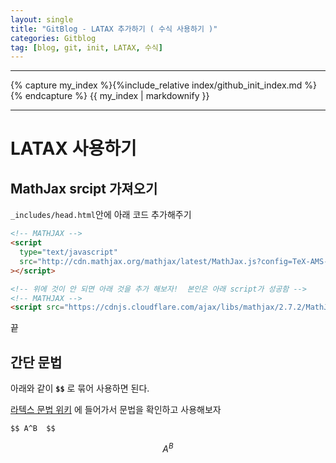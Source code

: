 ```yaml
---
layout: single
title: "GitBlog - LATAX 추가하기 ( 수식 사용하기 )"
categories: Gitblog
tag: [blog, git, init, LATAX, 수식]
---
```


---

{% capture my_index %}{%include_relative index/github_init_index.md %}{% endcapture %}
{{ my_index | markdownify }}

---

# LATAX 사용하기

## MathJax srcipt 가져오기

`_includes/head.html`안에 아래 코드 추가해주기

```html
<!-- MATHJAX -->
<script
  type="text/javascript"
  src="http://cdn.mathjax.org/mathjax/latest/MathJax.js?config=TeX-AMS-MML_HTMLorMML"
></script>

<!-- 위에 것이 안 되면 아래 것을 추가 해보자!  본인은 아래 script가 성공함 -->
<!-- MATHJAX -->
<script src="https://cdnjs.cloudflare.com/ajax/libs/mathjax/2.7.2/MathJax.js?config=TeX-MML-AM_CHTML"></script>
```

끝

## 간단 문법

아래와 같이 **`$$`** 로 묶어 사용하면 된다. <br>

[라텍스 문법 위키](https://ko.wikipedia.org/wiki/%EC%9C%84%ED%82%A4%EB%B0%B1%EA%B3%BC:TeX_%EB%AC%B8%EB%B2%95) 에 들어가서 문법을 확인하고 사용해보자

```
$$ A^B  $$
```

$$ A^B $$
